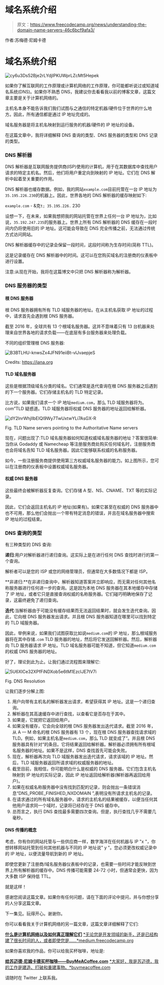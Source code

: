 # 域名系统介绍

> 原文：<https://www.freecodecamp.org/news/understanding-the-domain-name-servers-46c6bcf9afa3/>

作者:苏梅德·尼姆卡德

# 域名系统介绍

![cy6u3Ds52Bje2rLYdjIPKUWprLZcMt5Hepek](img/be85f2aa342c5b5e146aa0dc6a465968.png)

如果你了解互联网的工作原理或计算机网络的工作原理，你可能都听说过或知道域名系统(DNS)。如果你不熟悉 DNS，我建议你去看看我以前的博客文章，这篇文章主要是关于计算机网络的。

主机名本身不能告诉我们我们试图与之通信的特定机器/硬件位于世界的什么地方。因此，所有通信都是通过 IP 地址完成的。

域名服务器是将主机名映射到运行服务的机器/硬件的 IP 地址的设备。

在这篇文章中，我将详细解释 DNS 查询的类型、DNS 服务器的类型和 DNS 记录的类型。

### DNS 解析器

DNS 解析器是互联网服务提供商(ISP)使用的计算机，用于在其数据库中查找用户请求的特定主机名。然后，他们将用户重定向到映射的 IP 地址。它们在 DNS 解析中起着至关重要的作用。

DNS 解析器也缓存数据。例如，我的网站`example.com`目前托管在一台 IP 地址为`35.195.226.230`的机器上。因此，世界各地的 DNS 解析器的缓存映射如下:

`example.com` - &克`t; 35.195.226.` 230

设想一下，在未来，如果我想把我的网站托管在世界上任何一台 IP 地址为，比如说，`35.192.247.235`的服务器上。世界上所有 DNS 解析器的 DNS 缓存在一段时间内仍将使用旧的 IP 地址。这可能会导致在 DNS 完全传播之前，无法通过传统方式访问网站。

DNS 解析器缓存中的记录会保留一段时间，这段时间称为生存时间(简称 TTL)。

这是记录缓存在 DNS 解析器中的时间。这可以在您购买域名的注册商的仪表板中进行设置。

注意:从现在开始，我将在这篇博文中只把 DNS 解析器称为解析器。

### DNS 服务器的类型

#### **根 DNS 服务器**

根 DNS 服务器拥有所有 TLD 域服务器的地址。在从主机名获取 IP 地址的过程中，请求首先会遇到根 DNS 服务器。

截至 2016 年，全球共有 13 个根域名服务器。这并不意味着只有 13 台机器来处理来自世界各地的请求负载——在底层有多台服务器来处理负载。

不同的组织管理根 DNS 服务器:

![B3BTLHU-knwsZx4JFN91eiiBt-vlJvaepjeS](img/0c3593d3751f0f5838ace05ef0ce3cd2.png)

Credits: https://iana.org

#### **TLD 域名服务器**

这些是根据顶级域名分类的域名。它们通常是迭代查询在根 DNS 服务器之后遇到的下一个服务器。它们存储主机名的 TLD 特定记录。

比方说，如果我们请求一个 IP 地址`medium.com`，那么 TLD 域服务器将为。com”TLD 疑惑道。TLD 域服务器将权威 DNS 服务器的地址返回给解析器。

![dY2lnrWhjllbEIQl9Wy7TwUxtwYLi7AsGX-R](img/d274e3ec4238aef34e4ffd72ce276374.png)

Fig. TLD Name servers pointing to the Authoritative Name servers

现在，问题出现了:TLD 域名服务器如何知道权威域名服务器的地址？答案很简单:当你从 Godaddy 或 Namecheap 等注册服务商处购买任何域名时，注册服务商也会将域名告知 TLD 域名服务器。因此它能够联系权威的名称服务器。

如今，一些注册服务商提供使用第三方权威域名服务器的能力。如上图所示，您可以在注册商的仪表板中设置权威域名服务器。

#### **权威 DNS 服务器**

这些最终会被解析器反复查询。它们存储 A 型、NS、CNAME、TXT 等的实际记录。

因此，它们会返回主机名的 IP 地址(如果有)。如果它甚至在权威的 DNS 服务器中也不可用，那么他们会抛出一个带有特定消息的错误，并且在域名服务器中搜索 IP 地址的过程结束。

### DNS 查询的类型

有三种类型的 DNS 查询:

**递归**:用户对解析器进行递归查询。这实际上是在进行任何 DNS 查找时进行的第一个查询。

解析者可以是您的 ISP 或您的网络管理员，但通常在大多数情况下都是 ISP。

**非递归:**在非递归查询中，解析器知道答案并立即响应，而无需对任何其他名称服务器进行任何进一步的查询。这是因为本地 DNS 服务器在其本地缓存中存储了 IP 地址，或者它只是直接查询权威的名称服务器。它们碰巧明确地保存了记录，这最终避免了递归查询。

**迭代**:当解析器由于可能没有缓存结果而无法返回结果时，就会发生迭代查询。因此，它向根 DNS 服务器发出请求。并且根 DNS 服务器知道在哪里可以找到特定的 TLD 域服务器。

因此，举例来说，如果我们试图获取比如说`medium.com`的 IP 地址，那么根域服务器将在其中存储`.com` TLD 服务器的地址，然后将它发送回解析器。然后，解析器向 TLD 服务器请求 IP 地址。TLD 域名服务器可能不知道，但它知道`medium.com`的权威 DNS 服务器的地址。

好了，理论到此为止。让我们通过流程图来理解它:

![5U6XICe32XPfFiNDXob5e6tM1EzcIJE7tV7i](img/07dc1e6299f5063ce100393b22e542ee.png)

Fig. DNS Resolution

让我们逐步分解上图:

1.  用户向带有主机名的解析器发出请求，希望获得其 IP 地址。这是一个递归查询。
2.  解析器在其高速缓存中进行查找，以查看它是否存在于其中。
3.  如果是，它就把它返回给用户。
4.  如果没有缓存，它会向全球的根 DNS 服务器发出迭代请求。截至 2016 年，从 A — M 命名的根 DNS 服务器有 13 个，现在根 DNS 服务器查找请求域的 TLD。例如，如果主机名是`medium.com`，那么 TLD 就变成了”。并且根 DNS 服务器具有针对“的条目。它将结果返回给解析器。解析器必须拥有所有根域名服务器的地址。如果不是这样，DNS 查找首先可能会失败。
5.  现在，解析器再次向 TLD 域服务器发出迭代请求，请求该域的 IP 地址。然后，TLD 域服务器返回所请求域的权威服务器的地址。
6.  截至目前，我相信，你可能明白什么是权威的 DNS 服务器。它们包含主机名映射到 IP 地址的实际记录，因此 IP 地址返回给解析器(解析器再返回给用户)。
7.  如果在权威名称服务器中没有找到匹配的记录，则会抛出一条错误消息“DNS_PROBE_FINISHED_NXDOMAIN ”,表明没有所请求主机名的记录。
8.  在请求通过的所有域名服务器中，请求的主机名的结果被缓存，以便当任何其他用户请求同一个域时，记录将已经存在于 DNS 缓存中。
9.  总而言之，执行 DNS 查找最多需要四次查询。但是，执行查找几乎不需要几毫秒。

#### **DNS 传播的概念**

考虑，你有你的网站托管与一些供应商一样，数字海洋在任何机器与 IP "x "，你想转移网站托管到任何其他机器与不同的 IP 地址说" y "。您必须更改权威记录中的 IP 地址，以便流量导航到新的 IP 地址。

即使您更新了注册商/域名服务器仪表板中的记录，也需要一些时间才能反映到世界上所有解析器的缓存中。DNS 传播可能需要 24-72 小时，但通常会更快，因为大多数 ISP 保持低 TTL。

就是这样！

感谢您阅读这篇文章。如果你有任何问题，请在下面的评论中提问，并与你想分享的人分享这篇文章。

下一集见。玩得开心。谢谢你。

你可以看看我关于计算机网络的另一篇文章，这篇文章详细解释了它们:

[**什么是计算机网络以及如何真正理解它们**](https://medium.freecodecamp.org/computer-networks-and-how-to-actually-understand-them-c1401908172d)
[*无论您是开发领域的新手，还是已经构建了很长时间的人，或者即使您是……*medium.freecodecamp.org](https://medium.freecodecamp.org/computer-networks-and-how-to-actually-understand-them-c1401908172d)

如果你喜欢我的作品，你可以给我买杯咖啡，地址是:

[**给苏迈德·尼姆卡德买杯咖啡——BuyMeACoffee.com**](http://buymeacoffee.com/lunaticmonk)
[*大家好，我是苏迈德，我的工作是建造、打破和重建事物。*buymeacoffee.com](http://buymeacoffee.com/lunaticmonk)

请随时在 Twitter 上联系我。